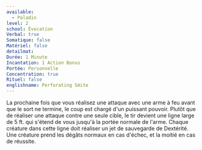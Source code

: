 ```yaml
---
available:
  - Paladin
level: 2
school: Évocation
Verbal: true
Somatique: false
Matériel: false
detailmat: 
Durée: 1 Minute
Incantation: 1 Action Bonus
Portée: Personnelle
Concentration: true
Rituel: false
englishname: Perforating Smite
---
```

La prochaine fois que vous réalisez une attaque avec une arme à feu avant que le sort ne termine, le coup est chargé d'un puissant pouvoir. Plutôt que de réaliser une attaque contre une seule cible, le tir devient une ligne large de 5 ft. qui s'étend de vous jusqu'à la portée normale de l'arme. Chaque créature dans cette ligne doit réaliser un jet de sauvegarde de Dextérité. Une créature prend les dégâts normaux en cas d'échec, et la moitié en cas de réussite.
